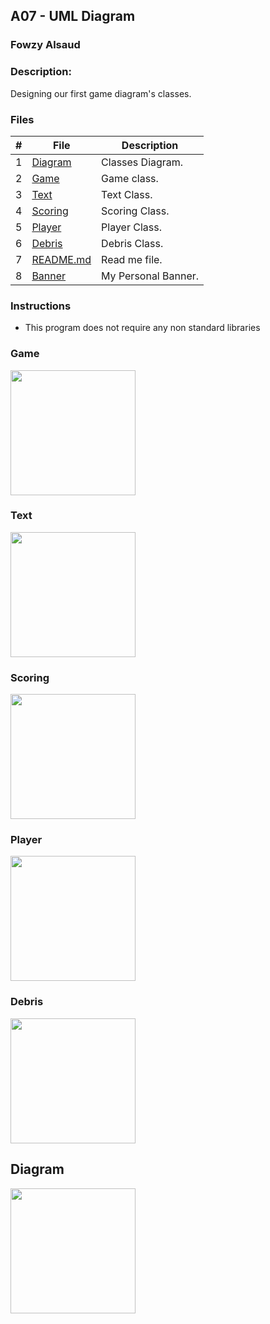 ## A07 - UML Diagram    
### Fowzy Alsaud

### Description:
Designing our first game diagram's classes. 

### Files

|   #   | File     | Description                      |
| :---: | -------- | -------------------------------- |
|   1   | [Diagram](images/diagram.png)</a> | Classes Diagram. |
|   2   | [Game](/images/game.png)</a> | Game class. |
|   3   | [Text](/images/text.png)</a> | Text Class. |
|   4   | [Scoring](/images/scoring.png)</a> | Scoring Class. |
|   5   | [Player](/images/player.png)</a> | Player Class. |
|   6   | [Debris](/images/debris.png)</a> | Debris Class. |
|   7   | [README.md](README.md)</a> | Read me file. |
|   8   | [Banner](Banner)</a> | My Personal Banner. |



### Instructions

- This program does not require any non standard libraries


### Game

<img src="/images/game.png" width="200">

### Text

<img src="/images/text.png" width="200">

### Scoring

<img src="/images/scoring.png" width="200">

### Player

<img src="/images/player.png" width="200">

### Debris

<img src="/images/debris.png" width="200">

## Diagram

<img src="/images/diagram.png" width="200">